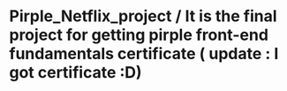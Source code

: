 # Pirple_Netflix_project / It is the final project for getting pirple front-end fundamentals certificate ( update : I got certificate :D)

